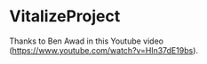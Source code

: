# VitalizeProject
Thanks to Ben Awad in this Youtube video (https://www.youtube.com/watch?v=Hln37dE19bs).
